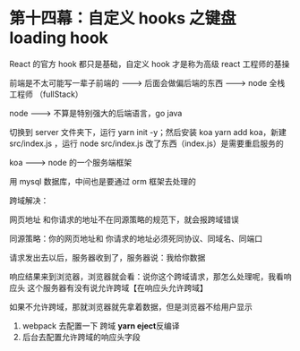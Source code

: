 # 第十四幕：自定义 hooks 之键盘 loading hook

React 的官方 hook 都只是基础，自定义 hook 才是称为高级 react 工程师的基操

前端是不太可能写一辈子前端的 ---> 后面会做偏后端的东西 ---> node 全栈工程师 （fullStack）

node ---> 不算是特别强大的后端语言，go java

切换到 server 文件夹下，运行 yarn init -y；然后安装 koa yarn add koa，新建 src/index.js ，运行 node src/index.js
改了东西（index.js）是需要重启服务的

koa ---> node 的一个服务端框架

用 mysql 数据库，中间也是要通过 orm 框架去处理的

跨域解决：

网页地址 和你请求的地址不在同源策略的规范下，就会报跨域错误

同源策略：你的网页地址和 你请求的地址必须死同协议、同域名、同端口

请求发出去以后，服务器收到了，服务器说：我给你数据

响应结果来到浏览器，浏览器就会看：说你这个跨域请求，那怎么处理呢，我看响应头 这个服务器有没有说允许跨域【在响应头允许跨域】

如果不允许跨域，那就浏览器就先拿着数据，但是浏览器不给用户显示

1. webpack 去配置一下 跨域 **yarn eject**反编译
2. 后台去配置允许跨域的响应头字段
